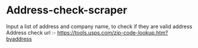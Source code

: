 # Address-check-scraper
Input a list of address and company name, to check if they are valid address
Address check url :- https://tools.usps.com/zip-code-lookup.htm?byaddress

